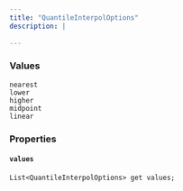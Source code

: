 ```yaml
---
title: "QuantileInterpolOptions"
description: |
  
---
```



### Values

<dl>
  <dt><code>nearest</code></dt>
  <dd>
  

  </dd>
  <dt><code>lower</code></dt>
  <dd>
  

  </dd>
  <dt><code>higher</code></dt>
  <dd>
  

  </dd>
  <dt><code>midpoint</code></dt>
  <dd>
  

  </dd>
  <dt><code>linear</code></dt>
  <dd>
  

  </dd>
</dl>

### Properties
#### `values`
<code>List\<QuantileInterpolOptions> get values;</code>


